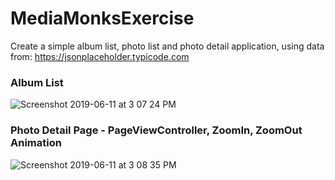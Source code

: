 # MediaMonksExercise

Create a simple album list, photo list and photo detail application, using data from:
https://jsonplaceholder.typicode.com

### Album List 

![Screenshot 2019-06-11 at 3 07 24 PM](https://user-images.githubusercontent.com/5603140/59264269-5d34c800-8c60-11e9-9c44-7a943168e458.png)

### Photo Detail Page - PageViewController, ZoomIn, ZoomOut Animation 

![Screenshot 2019-06-11 at 3 08 35 PM](https://user-images.githubusercontent.com/5603140/59264507-ddf3c400-8c60-11e9-8331-9fec39e6f224.png)








